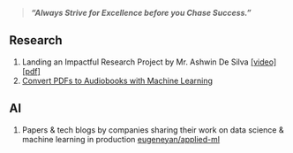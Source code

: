 > ***“Always Strive for Excellence before you Chase  Success.”***


## Research 

1. Landing an Impactful Research Project by Mr. Ashwin De Silva [[video]](https://youtu.be/qNz2S5G8GuM) [[pdf]](https://laknath1996.github.io/docs/talks/kickstarting_projects_2021.pdf)
2. [Convert PDFs to Audiobooks with Machine Learning](https://konfido.github.io/Convert-PDFs-to-Audiobooks-with-Machine-Learning/)

## AI

1. Papers & tech blogs by companies sharing their work on data science & machine learning in production [eugeneyan/applied-ml](https://github.com/eugeneyan/applied-ml)
